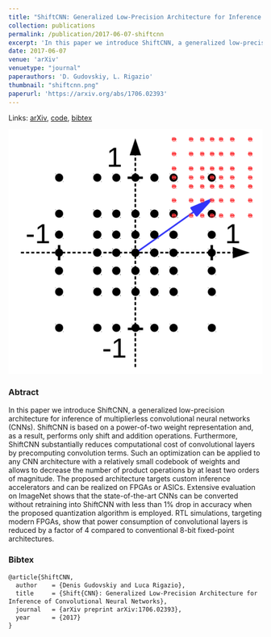 ```yaml
---
title: "ShiftCNN: Generalized Low-Precision Architecture for Inference of Convolutional Neural Networks"
collection: publications
permalink: /publication/2017-06-07-shiftcnn
excerpt: 'In this paper we introduce ShiftCNN, a generalized low-precision architecture for inference of multiplierless convolutional neural networks (CNNs).'
date: 2017-06-07
venue: 'arXiv'
venuetype: "journal"
paperauthors: 'D. Gudovskiy, L. Rigazio'
thumbnail: "shiftcnn.png"
paperurl: 'https://arxiv.org/abs/1706.02393'
---
```


Links: [arXiv](https://arxiv.org/abs/1706.02393), [code](https://github.com/gudovskiy/ShiftCNN), [bibtex](#bibtex)

![ShiftCNN](/images/shiftcnn.png)

### Abtract
In this paper we introduce ShiftCNN, a generalized low-precision architecture for inference of multiplierless convolutional neural networks (CNNs). ShiftCNN is based on a power-of-two weight representation and, as a result, performs only shift and addition operations. Furthermore, ShiftCNN substantially reduces computational cost of convolutional layers by precomputing convolution terms. Such an optimization can be applied to any CNN architecture with a relatively small codebook of weights and allows to decrease the number of product operations by at least two orders of magnitude. The proposed architecture targets custom inference accelerators and can be realized on FPGAs or ASICs. Extensive evaluation on ImageNet shows that the state-of-the-art CNNs can be converted without retraining into ShiftCNN with less than 1% drop in accuracy when the proposed quantization algorithm is employed. RTL simulations, targeting modern FPGAs, show that power consumption of convolutional layers is reduced by a factor of 4 compared to conventional 8-bit fixed-point architectures.

### Bibtex

```
@article{ShiftCNN,
  author    = {Denis Gudovskiy and Luca Rigazio},
  title     = {Shift{CNN}: Generalized Low-Precision Architecture for Inference of Convolutional Neural Networks},
  journal   = {arXiv preprint arXiv:1706.02393},
  year      = {2017}
}
```

